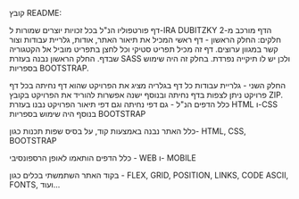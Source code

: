 קובץ README:

דף פורטפוליו הנ"ל בכל זכויות יוצרים שמורות ל-IRA DUBITZKY
הדף מורכב מ-2 חלקים:
החלק הראשון - דף ראשי המכיל את תיאור האתר, אודות, גלריית עבודות וצור קשר במגוון ערוצים.
דף זה מכיל תפריט סטיקי וכל לחצן בתפריט מוביל אל הקטגוריה שבדף.
החלק הראשון נבנה בעזרת SASS ולכן יש לו תיקייה נפרדת.
בחלק זה היה שימוש בספריות BOOTSTRAP.

החלק השני - גלריית עבודות
כל דף בגלריה מציג את הפרויקט שהוא דף נחיתה
בכל דף פרויקט ניתן לצפות בדף נחיתה
ובנוסף ישנה אפשרות להוריד את הפרויקט בקובץ ZIP.
כלל הדפים הנ"ל - גם דפי נחיתה וגם דפי תיאור הפרויקט נבנו בעזרת HTML ו-CSS
בנוסף היה שימוש בספריות BOOTSTRAP

כלל האתר נבנה באמצעות קוד, על בסיס שפות תכנות כגון- HTML, CSS, BOOTSTRAP

כלל הדפים הותאמו לאופן הרספונסיבי - WEB ו- MOBILE

בקוד האתר השתמשתי בכלים כגון - FLEX, GRID, POSITION, LINKS, CODE ASCII, FONTS, ועוד...


